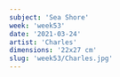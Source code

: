 ```yaml
---
subject: 'Sea Shore'
week: 'week53'
date: '2021-03-24'
artist: 'Charles'
dimensions: '22x27 cm'
slug: 'week53/Charles.jpg'
---
```

